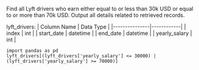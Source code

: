 Find all Lyft drivers who earn either equal to or less than 30k USD or equal to or more than 70k USD.
Output all details related to retrieved records.

lyft_drivers:
| Column Name   | Data Type  |
|---------------|------------|
| index         | int        |
| start_date    | datetime   |
| end_date      | datetime   |
| yearly_salary | int        |

```
import pandas as pd
lyft_drivers[(lyft_drivers['yearly_salary'] <= 30000) | (lyft_drivers['yearly_salary'] >= 70000)]
```
